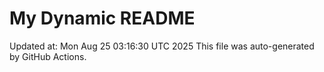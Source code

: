 # My Dynamic README
Updated at: Mon Aug 25 03:16:30 UTC 2025
This file was auto-generated by GitHub Actions.
